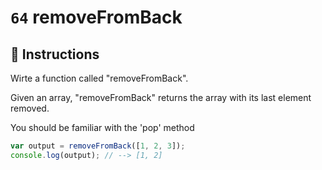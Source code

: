 # `64` removeFromBack

## 📝 Instructions

Wirte a function called "removeFromBack".

Given an array, "removeFromBack" returns the array with its last element removed.

You should be familiar with the 'pop' method
 
```Javascript
var output = removeFromBack([1, 2, 3]);
console.log(output); // --> [1, 2]
```